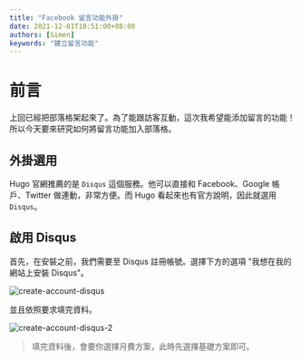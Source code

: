 ```yaml
---
title: "Facebook 留言功能外掛"
date: 2021-12-01T10:51:00+08:00
authors: [Simen]
keywords: "建立留言功能"
---
```


# 前言

上回已經把部落格架起來了。為了能跟訪客互動，這次我希望能添加留言的功能！所以今天要來研究如何將留言功能加入部落格。

## 外掛選用

Hugo 官網推薦的是 `Disqus` 這個服務。他可以直接和 Facebook、Google 帳戶、Twitter 做連動，非常方便。而 Hugo 看起來也有官方說明，因此就選用 `Disqus`。

## 啟用 Disqus

首先，在安裝之前，我們需要至 Disqus 註冊帳號。選擇下方的選項 "我想在我的網站上安裝 Disqus"。

![create-account-disqus](/images/add-message-plugin/create-account.png "選擇下方的選項")

並且依照要求填完資料。

![create-account-disqus-2](/images/add-message-plugin/create-account-2.png "選擇下方的選項")

> 填完資料後，會要你選擇月費方案，此時先選擇基礎方案即可。